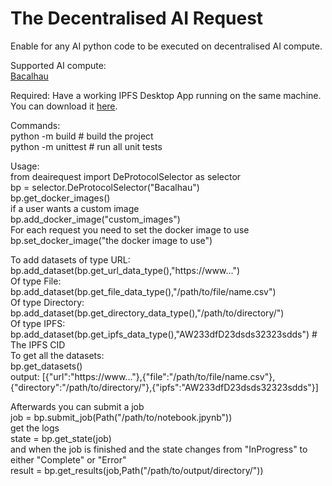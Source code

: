# The Decentralised AI Request   
  
Enable for any AI python code to be executed on decentralised AI compute.  
   
Supported AI compute:  
[Bacalhau](https://bacalhau.org)  
   
Required:
Have a working IPFS Desktop App running on the same machine. You can download it [here](https://docs.ipfs.tech/install/ipfs-desktop/).  
  
Commands:  
python -m build # build the project   
python -m unittest # run all unit tests   

Usage:  
from deairequest import DeProtocolSelector as selector  
bp = selector.DeProtocolSelector("Bacalhau")  
bp.get_docker_images()  
if a user wants a custom image  
bp.add_docker_image("custom_images")  
For each request you need to set the docker image to use  
bp.set_docker_image("the docker image to use")  
  
To add datasets of type URL:  
bp.add_dataset(bp.get_url_data_type(),"https://www...")  
Of type File:  
bp.add_dataset(bp.get_file_data_type(),"/path/to/file/name.csv")  
Of type Directory:  
bp.add_dataset(bp.get_directory_data_type(),"/path/to/directory/")  
Of type IPFS:  
bp.add_dataset(bp.get_ipfs_data_type(),"AW233dfD23dsds32323sdds") # The IPFS CID  
To get all the datasets:  
bp.get_datasets()  
output: [{"url":"https://www..."},{"file":"/path/to/file/name.csv"},{"directory":"/path/to/directory/"},{"ipfs":"AW233dfD23dsds32323sdds"}]  
  
Afterwards you can submit a job  
job = bp.submit_job(Path("/path/to/notebook.jpynb"))  
get the logs  
state = bp.get_state(job)   
and when the job is finished and the state changes from "InProgress" to either "Complete" or "Error"  
result = bp.get_results(job,Path("/path/to/output/directory/"))  